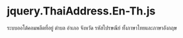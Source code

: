 # jquery.ThaiAddress.En-Th.js
ระบบออโต้คอมพลีตที่อยู่ ตำบล อำเภอ จังหวัด รหัสไปรษณีย์ ทั้งภาษาไทยและภาษาอังกฤษ
